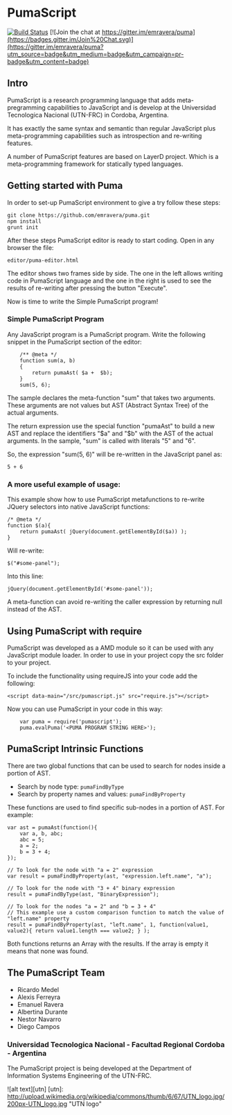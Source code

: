 # PumaScript

[![Build Status](https://travis-ci.org/emravera/puma.svg?branch=master)](https://travis-ci.org/emravera/puma)
[![Join the chat at https://gitter.im/emravera/puma](https://badges.gitter.im/Join%20Chat.svg)](https://gitter.im/emravera/puma?utm_source=badge&utm_medium=badge&utm_campaign=pr-badge&utm_content=badge)

## Intro

PumaScript is a research programming language that adds meta-pregramming capabilities to JavaScript and is develop at the Universidad Tecnologica Nacional (UTN-FRC) in Cordoba, Argentina.

It has exactly the same syntax and semantic than regular JavaScript plus meta-programming capabilities such as introspection and re-writing features.

A number of PumaScript features are based on LayerD project. Which is a meta-programming framework for statically typed languages.

## Getting started with Puma

In order to set-up PumaScript environment to give a try follow these steps:

```
git clone https://github.com/emravera/puma.git
npm install
grunt init

```

After these steps PumaScript editor is ready to start coding. Open in any browser the file:

```
editor/puma-editor.html
```

The editor shows two frames side by side. The one in the left allows writing code in PumaScript language and the one in the right is used to see the results of re-writing after pressing the button "Execute".

Now is time to write the Simple PumaScript program!

### Simple PumaScript Program

Any JavaScript program is a PumaScript program. Write the following snippet in the PumaScript section of the editor:

```
    /** @meta */
    function sum(a, b)
    {
        return pumaAst( $a +  $b);
    }
    sum(5, 6);
```

The sample declares the meta-function "sum" that takes two arguments. These arguments are not values but AST (Abstract Syntax Tree) of the actual arguments.

The return expression use the special function "pumaAst" to build a new AST and replace the identifiers "$a" and "$b" with the AST of the actual arguments. In the sample, "sum" is called with literals "5" and "6". 

So, the expression "sum(5, 6)" will be re-written in the JavaScript panel as:

```
5 + 6
```

### A more useful example of usage:

This example show how to use PumaScript metafunctions to re-write JQuery selectors into native JavaScript functions:

```
/* @meta */
function $(a){
    return pumaAst( jQuery(document.getElementById($a)) );
}

```

Will re-write:

```
$("#some-panel");
```

Into this line:

```
jQuery(document.getElementById('#some-panel'));
```

A meta-function can avoid re-writing the caller expression by returning null instead of the AST.


## Using PumaScript with require

PumaScript was developed as a AMD module so it can be used with any JavaScript module loader. In order to use in your project copy the src folder to your project.

To include the functionality using requireJS into your code add the following:

```
<script data-main="/src/pumascript.js" src="require.js"></script>
```

Now you can use PumaScript in your code in this way:

```
    var puma = require('pumascript');
    puma.evalPuma('<PUMA PROGRAM STRING HERE>');
```

## PumaScript Intrinsic Functions

There are two global functions that can be used to search for nodes inside a portion of AST.

* Search by node type: `pumaFindByType`
* Search by property names and values: `pumaFindByProperty`

These functions are used to find specific sub-nodes in a portion of AST. For example:

```
var ast = pumaAst(function(){
    var a, b, abc;
    abc = 5;
    a = 2;
    b = 3 + 4;
});

// To look for the node with "a = 2" expression
var result = pumaFindByProperty(ast, "expression.left.name", "a");

// To look for the node with "3 + 4" binary expression
result = pumaFindByType(ast, "BinaryExpression");

// To look for the nodes "a = 2" and "b = 3 + 4"
// This example use a custom comparison function to match the value of "left.name" property
result = pumaFindByProperty(ast, "left.name", 1, function(value1, value2){ return value1.length === value2; } );
```
Both functions returns an Array with the results. If the array is empty it means that none was found.

## The PumaScript Team
* Ricardo Medel
* Alexis Ferreyra
* Emanuel Ravera
* Albertina Durante
* Nestor Navarro
* Diego Campos

### Universidad Tecnologica Nacional - Facultad Regional Cordoba - Argentina
The PumaScript project is being developed at the Department of Information Systems Engineering of the UTN-FRC.

![alt text][utn]
[utn]: http://upload.wikimedia.org/wikipedia/commons/thumb/6/67/UTN_logo.jpg/200px-UTN_logo.jpg "UTN logo"
